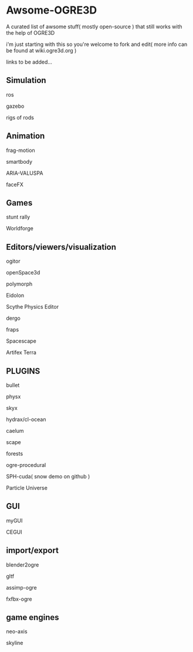 # Awsome-OGRE3D
A curated list of awsome stuff( mostly open-source ) that still works with the help of OGRE3D

i'm just starting with this so you're welcome to fork and edit( more info can be found at wiki.ogre3d.org )

links to be added...


Simulation
----------------------
ros

gazebo

rigs of rods


Animation
--------------------------
frag-motion

smartbody

ARIA-VALUSPA

faceFX


Games
-----------------------------
stunt rally

Worldforge


Editors/viewers/visualization
------------------------------
ogitor

openSpace3d

polymorph

Eidolon

Scythe Physics Editor

dergo 

fraps

Spacescape

Artifex Terra

PLUGINS
------------------------------
bullet

physx

skyx

hydrax/cl-ocean

caelum

scape

forests

ogre-procedural

SPH-cuda( snow demo on github )

Particle Universe


GUI
---------------------
myGUI

CEGUI

import/export
-----------------------
blender2ogre

gltf

assimp-ogre

fxfbx-ogre

game engines
-------------------------------
neo-axis

skyline






